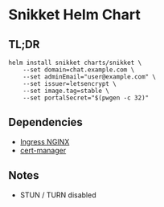 # Snikket Helm Chart

## TL;DR

```console
helm install snikket charts/snikket \
    --set domain=chat.example.com \
    --set adminEmail="user@example.com" \
    --set issuer=letsencrypt \
    --set image.tag=stable \
    --set portalSecret="$(pwgen -c 32)"
```

## Dependencies

- [Ingress NGINX](https://kubernetes.github.io/ingress-nginx/)
- [cert-manager](https://cert-manager.io/)

## Notes

- STUN / TURN disabled
